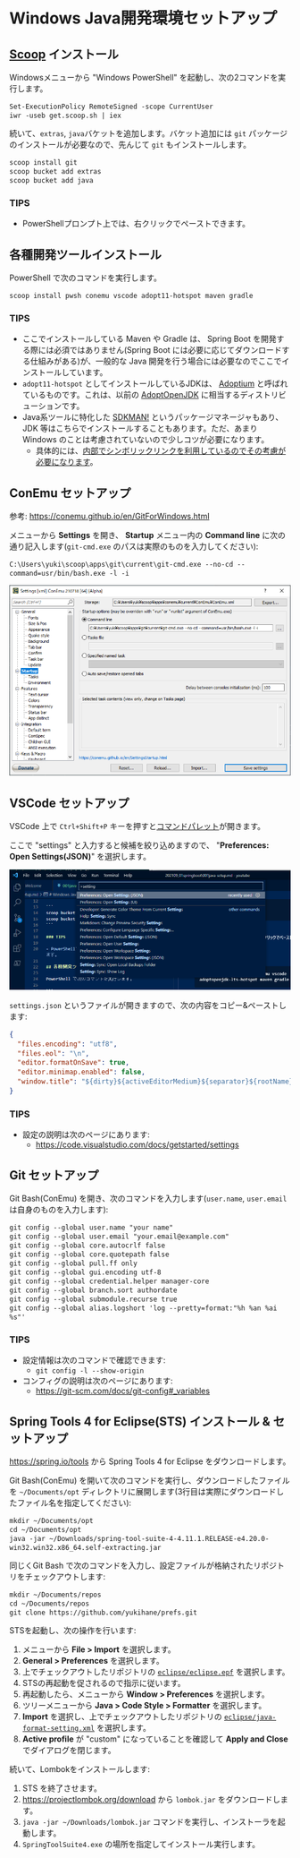 # Windows Java開発環境セットアップ

## [Scoop](https://scoop.sh/) インストール

Windowsメニューから "Windows PowerShell" を起動し、次の2コマンドを実行します。
```
Set-ExecutionPolicy RemoteSigned -scope CurrentUser
iwr -useb get.scoop.sh | iex
```

続いて、`extras`, `java`バケットを追加します。バケット追加には `git` パッケージのインストールが必要なので、先んじて `git` もインストールします。

```
scoop install git
scoop bucket add extras
scoop bucket add java
```

### TIPS

- PowerShellプロンプト上では、右クリックでペーストできます。

## 各種開発ツールインストール

PowerShell で次のコマンドを実行します。

```
scoop install pwsh conemu vscode adopt11-hotspot maven gradle
```

### TIPS

- ここでインストールしている Maven や Gradle は、 Spring Boot を開発する際には必須ではありません(Spring Boot には必要に応じてダウンロードする仕組みがある)が、一般的な Java 開発を行う場合には必要なのでここでインストールしています。
- `adopt11-hotspot` としてインストールしているJDKは、 [Adoptium](https://adoptium.net/) と呼ばれているものです。これは、以前の [AdoptOpenJDK](https://adoptium.net/faq.html#AdoptOpenJDK) に相当するディストリビューションです。
- Java系ツールに特化した [SDKMAN!](https://sdkman.io/) というパッケージマネージャもあり、 JDK 等はこちらでインストールすることもあります。ただ、あまり Windows のことは考慮されていないので少しコツが必要になります。
  - 具体的には、[内部でシンボリックリンクを利用しているのでその考慮が必要になります](https://github.com/sdkman/sdkman-cli/issues/593#issuecomment-467767923)。

## ConEmu セットアップ

参考: https://conemu.github.io/en/GitForWindows.html

メニューから **Settings** を開き、 **Startup** メニュー内の **Command line** に次の通り記入します(`git-cmd.exe` のパスは実際のものを入力してください):

```
C:\Users\yuki\scoop\apps\git\current\git-cmd.exe --no-cd --command=usr/bin/bash.exe -l -i
```

![ConEmu Settings](./img/001conemu-settings.png)

## VSCode セットアップ

VSCode 上で `Ctrl+Shift+P` キーを押すと[コマンドパレット](https://code.visualstudio.com/docs/getstarted/userinterface#_command-palette)が開きます。

ここで "settings" と入力すると候補を絞り込めますので、 "**Preferences: Open Settings(JSON)**" を選択します。

![VSCode Command Palette](./img/001vscode-command-palette.png)

`settings.json` というファイルが開きますので、次の内容をコピー&ペーストします:

```json
{
  "files.encoding": "utf8",
  "files.eol": "\n",
  "editor.formatOnSave": true,
  "editor.minimap.enabled": false,
  "window.title": "${dirty}${activeEditorMedium}${separator}${rootName}",
}
```

### TIPS

- 設定の説明は次のページにあります:
  - https://code.visualstudio.com/docs/getstarted/settings

## Git セットアップ

Git Bash(ConEmu) を開き、次のコマンドを入力します(`user.name`, `user.email` は自身のものを入力します):

```
git config --global user.name "your name"
git config --global user.email "your.email@example.com"
git config --global core.autocrlf false
git config --global core.quotepath false
git config --global pull.ff only
git config --global gui.encoding utf-8
git config --global credential.helper manager-core
git config --global branch.sort authordate
git config --global submodule.recurse true
git config --global alias.logshort 'log --pretty=format:"%h %an %ai %s"'
```

### TIPS

- 設定情報は次のコマンドで確認できます:
  - `git config -l --show-origin`
- コンフィグの説明は次のページにあります:
  - https://git-scm.com/docs/git-config#_variables

## Spring Tools 4 for Eclipse(STS) インストール & セットアップ

https://spring.io/tools から Spring Tools 4 for Eclipse をダウンロードします。

Git Bash(ConEmu) を開いて次のコマンドを実行し、ダウンロードしたファイルを `~/Documents/opt` ディレクトリに展開します(3行目は実際にダウンロードしたファイル名を指定してください):

```
mkdir ~/Documents/opt
cd ~/Documents/opt
java -jar ~/Downloads/spring-tool-suite-4-4.11.1.RELEASE-e4.20.0-win32.win32.x86_64.self-extracting.jar
```

同じくGit Bash で次のコマンドを入力し、設定ファイルが格納されたリポジトリをチェックアウトします:
```
mkdir ~/Documents/repos
cd ~/Documents/repos
git clone https://github.com/yukihane/prefs.git
```

STSを起動し、次の操作を行います:

1. メニューから **File > Import** を選択します。
1. **General > Preferences** を選択します。
1. 上でチェックアウトしたリポジトリの [`eclipse/eclipse.epf`](https://github.com/yukihane/prefs/blob/master/eclipse/eclipse.epf) を選択します。
1. STSの再起動を促されるので指示に従います。
1. 再起動したら、メニューから **Window > Preferences** を選択します。
1. ツリーメニューから **Java > Code Style > Formatter** を選択します。
1. **Import** を選択し、上でチェックアウトしたリポジトリの [`eclipse/java-format-setting.xml`](https://github.com/yukihane/prefs/blob/master/eclipse/java-format-setting.xml) を選択します。
1. **Active profile** が "custom" になっていることを確認して **Apply and Close** でダイアログを閉じます。

続いて、Lombokをインストールします:

1. STS を終了させます。
1. https://projectlombok.org/download から `lombok.jar` をダウンロードします。
1. `java -jar ~/Downloads/lombok.jar` コマンドを実行し、インストーラを起動します。
1. `SpringToolSuite4.exe` の場所を指定してインストール実行します。
